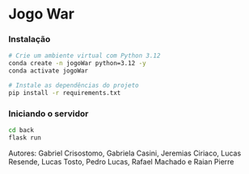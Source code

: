 # Jogo War

### Instalação
```bash
# Crie um ambiente virtual com Python 3.12
conda create -n jogoWar python=3.12 -y
conda activate jogoWar

# Instale as dependências do projeto
pip install -r requirements.txt
```

### Iniciando o servidor
```bash
cd back
flask run
```

Autores: Gabriel Crisostomo, Gabriela Casini, Jeremias Ciriaco, Lucas Resende, Lucas Tosto, Pedro Lucas, Rafael Machado e Raian Pierre
